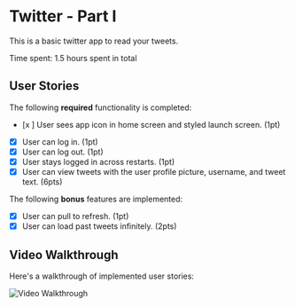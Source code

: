# Twitter - Part I

This is a basic twitter app to read your tweets.

Time spent: 1.5 hours spent in total

## User Stories

The following **required** functionality is completed:

- [x ] User sees app icon in home screen and styled launch screen. (1pt)
- [x] User can log in. (1pt)
- [x] User can log out. (1pt)
- [x] User stays logged in across restarts. (1pt)
- [x] User can view tweets with the user profile picture, username, and tweet text. (6pts)

The following **bonus** features are implemented:

- [x] User can pull to refresh. (1pt)
- [x] User can load past tweets infinitely. (2pts)

## Video Walkthrough

Here's a walkthrough of implemented user stories:

<img src='https://recordit.co/vCvcTOplcN.gif' title='Video Walkthrough' width='' alt='Video Walkthrough' />
